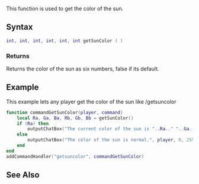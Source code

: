 This function is used to get the color of the sun.

Syntax
------

``` lua
int, int, int, int, int, int getSunColor ( )
```

### Returns

Returns the color of the sun as six numbers, false if its default.

Example
-------

This example lets any player get the color of the sun like /getsuncolor

``` lua
function commandGetSunColor(player, command)
    local Ra, Ga, Ba, Rb, Gb, Bb = getSunColor()
    if (Ra) then
        outputChatBox("The current color of the sun is "..Ra.." "..Ga.." "..Ba.." "..Rb.." "..Gb.." "..Bb..".", player, 0, 255, 0)
    else
        outputChatBox("The color of the sun is normal.", player, 0, 255, 0)
    end
end
addCommandHandler("getsuncolor", commandGetSunColor)
```

See Also
--------
